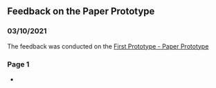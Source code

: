 ## Feedback on the Paper Prototype
### 03/10/2021

The feedback was conducted on the [First Prototype - Paper Prototype](https://github.com/iamastic/CrowBox2.0/blob/main/Project%20Documentation/Ideation/The%20Website/First%20Prototype%20(Paper%20Prototype).pdf)

### Page 1

* 
